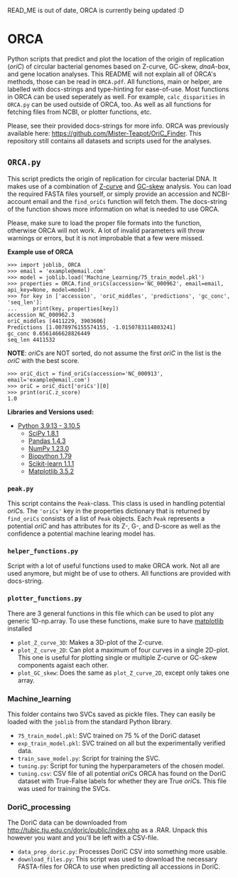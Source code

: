 READ_ME is out of date, ORCA is currently being updated :D

# ORCA
Python scripts that predict and plot the location of the origin of replication (*oriC*) of circular bacterial genomes based on Z-curve, GC-skew, *dnaA*-box, and gene location analyses. This README will not explain all of ORCA's methods, those can be read in `ORCA.pdf`. All functions, main or helper, are labelled with docs-strings and type-hinting for ease-of-use. Most functions in ORCA can be used seperately as well. For example, `calc_disparities` in `ORCA.py` can be used outside of ORCA, too. As well as all functions for fetching files from NCBI, or plotter functions, etc.

Please, see their provided docs-strings for more info. ORCA was previously available here: https://github.com/Mister-Teapot/OriC_Finder. This repository still contains all datasets and scripts used for the analyses.

## `ORCA.py`
This script predicts the origin of replication for circular bacterial DNA. It makes use of a combination of [Z-curve](https://en.wikipedia.org/wiki/Z_curve) and [GC-skew](https://en.wikipedia.org/wiki/GC_skew) analysis. You can load the required FASTA files yourself, or simply provide an accession and NCBI-account email and the `find_oriCs` function will fetch them. The docs-string of the function shows more information on what is needed to use ORCA.

Please, make sure to load the proper file formats into the function, otherwise ORCA will not work. A lot of invalid parameters will throw warnings or errors, but it is not improbable that a few were missed.

**Example use of ORCA**
```
>>> import joblib, ORCA
>>> email = 'example@email.com'
>>> model = joblib.load('Machine_Learning/75_train_model.pkl')
>>> properties = ORCA.find_oriCs(accession='NC_000962', email=email, api_key=None, model=model)
>>> for key in ['accession', 'oriC_middles', 'predictions', 'gc_conc', 'seq_len']:
...     print(key, properties[key])
accession NC_000962.3
oriC_middles [4411229, 3903606]
Predictions [1.0078976155574155, -1.0150783114803241]
gc_conc 0.6561466628826449
seq_len 4411532
```

**NOTE**: *oriC*s are NOT sorted, do not assume the first *oriC* in the list is the *oriC* with the best score.
```
>>> oriC_dict = find_oriCs(accession='NC_000913', email='example@email.com')
>>> oriC = oriC_dict['oriCs'][0]
>>> print(oriC.z_score)
1.0
```

**Libraries and Versions used:**
- [Python 3.9.13 - 3.10.5](https://www.python.org/)
  - [SciPy 1.8.1](https://scipy.org/)
  - [Pandas 1.4.3](https://pandas.pydata.org/)
  - [NumPy 1.23.0](https://numpy.org/)
  - [Biopython 1.79](https://biopython.org/)
  - [Scikit-learn 1.1.1](https://scikit-learn.org/)
  - [Matplotlib 3.5.2](https://matplotlib.org/)

### `peak.py`
This script contains the `Peak`-class. This class is used in handling potential *oriC*s. The `'oriCs'` key in the properties dictionary that is returned by `find_oriCs` consists of a list of `Peak` objects. Each `Peak` represents a potential *oriC* and has attributes for its Z-, G-, and D-score as well as the confidence a potential machine learing model has.

### `helper_functions.py`
Script with a lot of useful functions used to make ORCA work. Not all are used anymore, but might be of use to others. All functions are provided with docs-string.



### `plotter_functions.py`
There are 3 general functions in this file which can be used to plot any generic 1D-np.array. To use these functions, make sure to have [matplotlib](https://matplotlib.org/) installed
- `plot_Z_curve_3D`: Makes a 3D-plot of the Z-curve.
- `plot_Z_curve_2D`: Can plot a maximum of four curves in a single 2D-plot. This one is useful for plotting single or multiple Z-curve or GC-skew components agaist each other.
- `plot_GC_skew`: Does the same as `plot_Z_curve_2D`, except only takes one array.
### Machine_learning
This folder contains two SVCs saved as pickle files. They can easily be loaded with the `joblib` from the standard Python library.
- `75_train_model.pkl`: SVC trained on 75 % of the DoriC dataset
- `exp_train_model.pkl`: SVC trained on all but the experimentally verified data.
- `train_save_model.py`: Script for training the SVC.
- `tuning.py`: Script for tuning the hyperparameters of the chosen model.
- `tuning.csv`: CSV file of all potential *oriC*s ORCA has found on the DoriC dataset with True-False labels for whether they are True *oriC*s. This file was used for training the SVCs.

### DoriC_processing
The DoriC data can be downloaded from http://tubic.tju.edu.cn/doric/public/index.php as a .RAR. Unpack this however you want and you'll be left with a CSV-file.
- `data_prep_doric.py`: Processes DoriC CSV into something more usable.
- `download_files.py`: This script was used to download the necessary FASTA-files for ORCA to use when predicting all accessions in DoriC.
